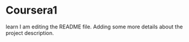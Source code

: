 # Coursera1
learn
I am editing the README file. Adding some more details about the project description.
